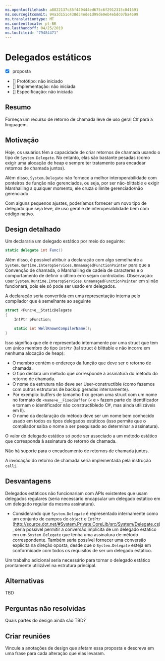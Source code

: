 ```yaml
---
ms.openlocfilehash: a8822137c85f449444ed675c6f2912315c041691
ms.sourcegitcommit: 94a3d151c438d34ede1d99de9eb4ebdc07ba4699
ms.translationtype: MT
ms.contentlocale: pt-BR
ms.lasthandoff: 04/25/2019
ms.locfileid: "79484471"
---
```

# <a name="static-delegates"></a>Delegados estáticos

* [x] proposta
* [] Protótipo: não iniciado
* [] Implementação: não iniciada
* [] Especificação: não iniciada

## <a name="summary"></a>Resumo
[summary]: #summary

Forneça um recurso de retorno de chamada leve de uso geral C# para a linguagem.

## <a name="motivation"></a>Motivação
[motivation]: #motivation

Hoje, os usuários têm a capacidade de criar retornos de chamada usando o tipo de `System.Delegate`. No entanto, elas são bastante pesadas (como exigir uma alocação de heap e sempre ter tratamento para encadear retornos de chamada juntos).

Além disso, `System.Delegate` não fornece a melhor interoperabilidade com ponteiros de função não gerenciados, ou seja, por ser não-blittable e exigir Marshalling a qualquer momento, ele cruza o limite gerenciado/não gerenciado.

Com alguns pequenos ajustes, poderíamos fornecer um novo tipo de delegado que seja leve, de uso geral e de interoperabilidade bem com código nativo.

## <a name="detailed-design"></a>Design detalhado
[design]: #detailed-design

Um declararia um delegado estático por meio do seguinte:

```C#
static delegate int Func()
```

Além disso, é possível atribuir a declaração com algo semelhante a `System.Runtime.InteropServices.UnmanagedFunctionPointer` para que a Convenção de chamada, o Marshalling de cadeia de caracteres e o comportamento de definir o último erro sejam controlados. Observação: usar `System.Runtime.InteropServices.UnmanagedFunctionPointer` em si não funcionará, pois ele só pode ser usado em delegados.

A declaração seria convertida em uma representação interna pelo compilador que é semelhante ao seguinte

```C#
struct <Func>e__StaticDelegate
{
    IntPtr pFunction;

    static int WellKnownCompilerName();
}
```

Isso significa que ele é representado internamente por uma struct que tem um único membro do tipo `IntPtr` (tal struct é blittable e não incorre em nenhuma alocação de heap):
* O membro contém o endereço da função que deve ser o retorno de chamada.
* O tipo declara um método que corresponde à assinatura do método do retorno de chamada.
* O nome da estrutura não deve ser User-constructible (como fazemos com outras estruturas de backup geradas internamente).
 * Por exemplo: buffers de tamanho fixo geram uma struct com um nome no formato de `<name>e__FixedBuffer` (`<` e `>` fazem parte do identificador e tornam o identificador não constructibledo C#, mas ainda utilizáveis em Il).
* O nome da declaração do método deve ser um nome bem conhecido usado em todos os tipos delegados estáticos (isso permite que o compilador saiba o nome a ser pesquisado ao determinar a assinatura).

O valor do delegado estático só pode ser associado a um método estático que corresponda à assinatura do retorno de chamada.

Não há suporte para o encadeamento de retornos de chamada juntos.

A invocação do retorno de chamada seria implementada pela instrução `calli`.

## <a name="drawbacks"></a>Desvantagens
[drawbacks]: #drawbacks

Delegados estáticos não funcionariam com APIs existentes que usam delegados regulares (seria necessário encapsular um delegado estático em um delegado regular da mesma assinatura).
* Considerando que `System.Delegate` é representado internamente como um conjunto de campos de `object` e `IntPtr` (http://source.dot.net/#System.Private.CoreLib/src/System/Delegate.cs), seria possível permitir a conversão implícita de um delegado estático em um `System.Delegate` que tenha uma assinatura de método correspondente. Também seria possível fornecer uma conversão explícita na direção oposta, desde que o `System.Delegate` esteja em conformidade com todos os requisitos de ser um delegado estático.

Um trabalho adicional seria necessário para tornar o delegado estático prontamente utilizável na estrutura principal.

## <a name="alternatives"></a>Alternativas
[alternatives]: #alternatives

TBD

## <a name="unresolved-questions"></a>Perguntas não resolvidas
[unresolved]: #unresolved-questions

Quais partes do design ainda são TBD?

## <a name="design-meetings"></a>Criar reuniões

Vincule a anotações de design que afetam essa proposta e descreva em uma frase para cada alteração que elas levaram.



